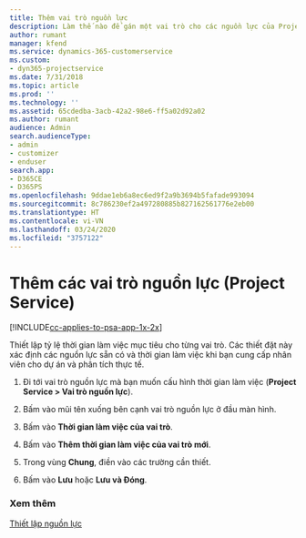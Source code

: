 ```yaml
---
title: Thêm vai trò nguồn lực
description: Làm thế nào để gán một vai trò cho các nguồn lực của Project Service
author: rumant
manager: kfend
ms.service: dynamics-365-customerservice
ms.custom:
- dyn365-projectservice
ms.date: 7/31/2018
ms.topic: article
ms.prod: ''
ms.technology: ''
ms.assetid: 65cdedba-3acb-42a2-98e6-ff5a02d92a02
ms.author: rumant
audience: Admin
search.audienceType:
- admin
- customizer
- enduser
search.app:
- D365CE
- D365PS
ms.openlocfilehash: 9ddae1eb6a8ec6ed9f2a9b3694b5fafade993094
ms.sourcegitcommit: 8c786230ef2a497280885b827162561776e2eb00
ms.translationtype: HT
ms.contentlocale: vi-VN
ms.lasthandoff: 03/24/2020
ms.locfileid: "3757122"
---
```

# <a name="add-resource-roles-project-service"></a>Thêm các vai trò nguồn lực (Project Service)

[!INCLUDE[cc-applies-to-psa-app-1x-2x](../includes/cc-applies-to-psa-app-1x-2x.md)]

Thiết lập tỷ lệ thời gian làm việc mục tiêu cho từng vai trò. Các thiết đặt này xác định các nguồn lực sẵn có và thời gian làm việc khi bạn cung cấp nhân viên cho dự án và phân tích thực tế.  
  
1.  Đi tới vai trò nguồn lực mà bạn muốn cấu hình thời gian làm việc (**Project Service > Vai trò nguồn lực**).  
  
2.  Bấm vào mũi tên xuống bên cạnh vai trò nguồn lực ở đầu màn hình.  
  
3.  Bấm vào **Thời gian làm việc của vai trò**.  
  
4.  Bấm vào **Thêm thời gian làm việc của vai trò mới**.  
  
5.  Trong vùng **Chung**, điền vào các trường cần thiết.  
  
6.  Bấm vào **Lưu** hoặc **Lưu và Đóng**.  
  
### <a name="see-also"></a>Xem thêm  
 [Thiết lập nguồn lực](../project-service/set-up-resources.md)
